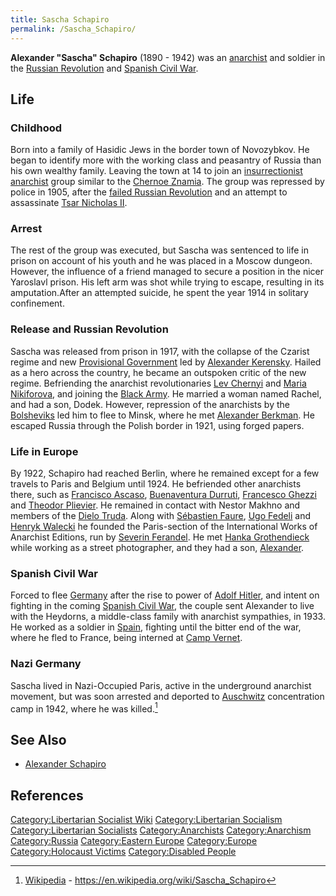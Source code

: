 ```yaml
---
title: Sascha Schapiro
permalink: /Sascha_Schapiro/
---
```


**Alexander "Sascha" Schapiro** (1890 - 1942) was an
[anarchist](Anarchism "wikilink") and soldier in the [Russian
Revolution](Russian_Revolution "wikilink") and [Spanish Civil
War](Spanish_Civil_War "wikilink").

## Life

### Childhood

Born into a family of Hasidic Jews in the border town of Novozybkov. He
began to identify more with the working class and peasantry of Russia
than his own wealthy family. Leaving the town at 14 to join an
[insurrectionist anarchist](Insurrectionary_Anarchism "wikilink") group
similar to the [Chernoe Znamia](Chernoe_Znamia "wikilink"). The group
was repressed by police in 1905, after the [failed Russian
Revolution](Russian_Revolution_(1905) "wikilink") and an attempt to
assassinate [Tsar Nicholas II](Tsar_Nicholas_II "wikilink").

### Arrest

The rest of the group was executed, but Sascha was sentenced to life in
prison on account of his youth and he was placed in a Moscow dungeon.
However, the influence of a friend managed to secure a position in the
nicer Yaroslavl prison. His left arm was shot while trying to escape,
resulting in its amputation.After an attempted suicide, he spent the
year 1914 in solitary confinement.

### Release and Russian Revolution

Sascha was released from prison in 1917, with the collapse of the
Czarist regime and new [Provisional
Government](Provisional_Government_(Russian_Revolution) "wikilink") led
by [Alexander Kerensky](Alexander_Kerensky "wikilink"). Hailed as a hero
across the country, he became an outspoken critic of the new regime.
Befriending the anarchist revolutionaries [Lev
Chernyi](Lev_Chernyi "wikilink") and [Maria
Nikiforova](Maria_Nikiforova "wikilink"), and joining the [Black
Army](Revolutionary_Insurrectionary_Army_of_Ukraine "wikilink"). He
married a woman named Rachel, and had a son, Dodek. However, repression
of the anarchists by the [Bolsheviks](Bolsheviks "wikilink") led him to
flee to Minsk, where he met [Alexander
Berkman](Alexander_Berkman "wikilink"). He escaped Russia through the
Polish border in 1921, using forged papers.

### Life in Europe

By 1922, Schapiro had reached Berlin, where he remained except for a few
travels to Paris and Belgium until 1924. He befriended other anarchists
there, such as [Francisco Ascaso](Francisco_Ascaso "wikilink"),
[Buenaventura Durruti](Buenaventura_Durruti "wikilink"), [Francesco
Ghezzi](Francesco_Ghezzi "wikilink") and [Theodor
Plievier](Theodor_Plievier "wikilink"). He remained in contact with
Nestor Makhno and members of the [Dielo Truda](Dielo_Truda "wikilink").
Along with [Sébastien Faure](Sébastien_Faure "wikilink"), [Ugo
Fedeli](Ugo_Fedeli "wikilink") and [Henryk
Walecki](Maksymilian_Horwitz "wikilink") he founded the Paris-section of
the International Works of Anarchist Editions, run by [Severin
Ferandel](Severin_Ferandel "wikilink"). He met [Hanka
Grothendieck](Hanka_Grothendieck "wikilink") while working as a street
photographer, and they had a son,
[Alexander](Alexander_Grothendieck "wikilink").

### Spanish Civil War

Forced to flee [Germany](Nazi_Germany "wikilink") after the rise to
power of [Adolf Hitler](Adolf_Hitler "wikilink"), and intent on fighting
in the coming [Spanish Civil War](Spanish_Civil_War "wikilink"), the
couple sent Alexander to live with the Heydorns, a middle-class family
with anarchist sympathies, in 1933. He worked as a soldier in
[Spain](Spain "wikilink"), fighting until the bitter end of the war,
where he fled to France, being interned at [Camp
Vernet](Camp_Vernet "wikilink").

### Nazi Germany

Sascha lived in Nazi-Occupied Paris, active in the underground anarchist
movement, but was soon arrested and deported to
[Auschwitz](Auschwitz "wikilink") concentration camp in 1942, where he
was killed.[^1]

## See Also

- [Alexander Schapiro](Alexander_Schapiro "wikilink")

## References

<references />

[Category:Libertarian Socialist
Wiki](Category:Libertarian_Socialist_Wiki "wikilink")
[Category:Libertarian
Socialism](Category:Libertarian_Socialism "wikilink")
[Category:Libertarian
Socialists](Category:Libertarian_Socialists "wikilink")
[Category:Anarchists](Category:Anarchists "wikilink")
[Category:Anarchism](Category:Anarchism "wikilink")
[Category:Russia](Category:Russia "wikilink") [Category:Eastern
Europe](Category:Eastern_Europe "wikilink")
[Category:Europe](Category:Europe "wikilink") [Category:Holocaust
Victims](Category:Holocaust_Victims "wikilink") [Category:Disabled
People](Category:Disabled_People "wikilink")

[^1]: [Wikipedia](Wikipedia "wikilink") -
    <https://en.wikipedia.org/wiki/Sascha_Schapiro>